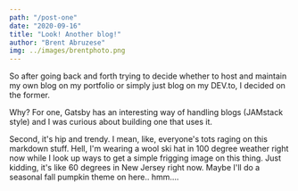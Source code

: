 ```yaml
---
path: "/post-one"
date: "2020-09-16"
title: "Look! Another blog!"
author: "Brent Abruzese"
img: ../images/brentphoto.png
---
```


So after going back and forth trying to decide whether to host and maintain my own blog on my portfolio or simply just blog on my DEV.to, I decided on the former.

Why? For one, Gatsby has an interesting way of handling blogs (JAMstack style) and I was curious about building one that uses it.

Second, it's hip and trendy. I mean, like, everyone's tots raging on this markdown stuff. Hell, I'm wearing a wool ski hat in 100 degree weather right now while I look up ways to get a simple frigging image on this thing. Just kidding, it's like 60 degrees in New Jersey right now. Maybe I'll do a seasonal fall pumpkin theme on here.. hmm....